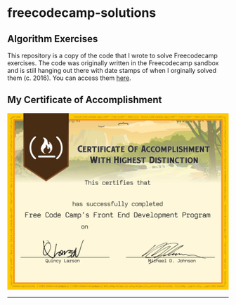 # freecodecamp-solutions

## Algorithm Exercises

This repository is a copy of the code that I wrote to solve Freecodecamp exercises.   The code was originally written in the Freecodecamp sandbox and is still hanging out there with date stamps of when I orginally solved them (c. 2016).  You can access them [here](https://www.freecodecamp.org/gramparallelo "Link").

## My Certificate of Accomplishment

![Certificate Screenshot](/fcc-certificate-frontend.jpg?raw=true "Certificate Screenshot")

***
